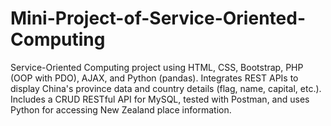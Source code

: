 # Mini-Project-of-Service-Oriented-Computing
Service-Oriented Computing project using HTML, CSS, Bootstrap, PHP (OOP with PDO), AJAX, and Python (pandas). Integrates REST APIs to display China's province data and country details (flag, name, capital, etc.). Includes a CRUD RESTful API for MySQL, tested with Postman, and uses Python for accessing New Zealand place information.
